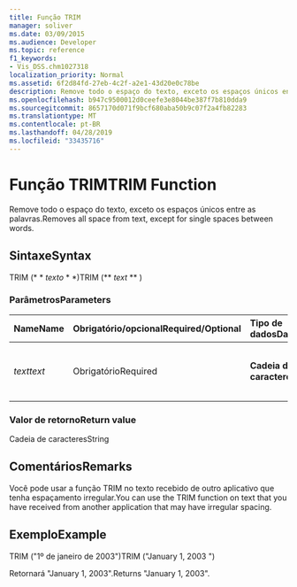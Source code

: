 ```yaml
---
title: Função TRIM
manager: soliver
ms.date: 03/09/2015
ms.audience: Developer
ms.topic: reference
f1_keywords:
- Vis_DSS.chm1027318
localization_priority: Normal
ms.assetid: 6f2d84fd-27eb-4c2f-a2e1-43d20e0c78be
description: Remove todo o espaço do texto, exceto os espaços únicos entre as palavras.
ms.openlocfilehash: b947c9500012d0ceefe3e8044be387f7b810dda9
ms.sourcegitcommit: 8657170d071f9bcf680aba50b9c07f2a4fb82283
ms.translationtype: MT
ms.contentlocale: pt-BR
ms.lasthandoff: 04/28/2019
ms.locfileid: "33435716"
---
```

# <a name="trim-function"></a><span data-ttu-id="738ab-103">Função TRIM</span><span class="sxs-lookup"><span data-stu-id="738ab-103">TRIM Function</span></span>

<span data-ttu-id="738ab-104">Remove todo o espaço do texto, exceto os espaços únicos entre as palavras.</span><span class="sxs-lookup"><span data-stu-id="738ab-104">Removes all space from text, except for single spaces between words.</span></span> 
  
## <a name="syntax"></a><span data-ttu-id="738ab-105">Sintaxe</span><span class="sxs-lookup"><span data-stu-id="738ab-105">Syntax</span></span>

<span data-ttu-id="738ab-106">TRIM (\* \* *texto* \* \*)</span><span class="sxs-lookup"><span data-stu-id="738ab-106">TRIM (\*\* *text* \*\* )</span></span> 
  
### <a name="parameters"></a><span data-ttu-id="738ab-107">Parâmetros</span><span class="sxs-lookup"><span data-stu-id="738ab-107">Parameters</span></span>

|<span data-ttu-id="738ab-108">**Name**</span><span class="sxs-lookup"><span data-stu-id="738ab-108">**Name**</span></span>|<span data-ttu-id="738ab-109">**Obrigatório/opcional**</span><span class="sxs-lookup"><span data-stu-id="738ab-109">**Required/Optional**</span></span>|<span data-ttu-id="738ab-110">**Tipo de dados**</span><span class="sxs-lookup"><span data-stu-id="738ab-110">**Data Type**</span></span>|<span data-ttu-id="738ab-111">**Descrição**</span><span class="sxs-lookup"><span data-stu-id="738ab-111">**Description**</span></span>|
|:-----|:-----|:-----|:-----|
| <span data-ttu-id="738ab-112">_text_</span><span class="sxs-lookup"><span data-stu-id="738ab-112">_text_</span></span> <br/> |<span data-ttu-id="738ab-113">Obrigatório</span><span class="sxs-lookup"><span data-stu-id="738ab-113">Required</span></span>  <br/> |<span data-ttu-id="738ab-114">**Cadeia de caracteres**</span><span class="sxs-lookup"><span data-stu-id="738ab-114">**String**</span></span> <br/> |<span data-ttu-id="738ab-115">O texto em que os espaços devem ser removidos.</span><span class="sxs-lookup"><span data-stu-id="738ab-115">The text from which you want to remove spaces.</span></span>  <br/> |
   
### <a name="return-value"></a><span data-ttu-id="738ab-116">Valor de retorno</span><span class="sxs-lookup"><span data-stu-id="738ab-116">Return value</span></span>

<span data-ttu-id="738ab-117">Cadeia de caracteres</span><span class="sxs-lookup"><span data-stu-id="738ab-117">String</span></span>
  
## <a name="remarks"></a><span data-ttu-id="738ab-118">Comentários</span><span class="sxs-lookup"><span data-stu-id="738ab-118">Remarks</span></span>

<span data-ttu-id="738ab-119">Você pode usar a função TRIM no texto recebido de outro aplicativo que tenha espaçamento irregular.</span><span class="sxs-lookup"><span data-stu-id="738ab-119">You can use the TRIM function on text that you have received from another application that may have irregular spacing.</span></span>
  
## <a name="example"></a><span data-ttu-id="738ab-120">Exemplo</span><span class="sxs-lookup"><span data-stu-id="738ab-120">Example</span></span>

<span data-ttu-id="738ab-121">TRIM ("1º de janeiro de 2003")</span><span class="sxs-lookup"><span data-stu-id="738ab-121">TRIM ("January 1, 2003 ")</span></span> 
  
<span data-ttu-id="738ab-122">Retornará "January 1, 2003".</span><span class="sxs-lookup"><span data-stu-id="738ab-122">Returns "January 1, 2003".</span></span> 
  


